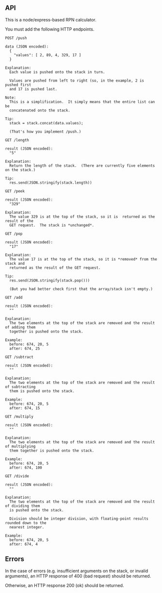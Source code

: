 ## API

This is a node/express-based RPN calculator.

You must add the following HTTP endpoints.

```
POST /push

data (JSON encoded):
  {
    "values": [ 2, 89, 4, 329, 17 ]
  }

Explanation:
  Each value is pushed onto the stack in turn.

  Values are pushed from left to right (so, in the example, 2 is pushed first
  and 17 is pushed last.

Note:
  This is a simplification.  It simply means that the entire list can be
  concatenated onto the stack.

Tip:
  stack = stack.concat(data.values);

  (That's how you implement /push.)
```

```
GET /length

result (JSON encoded):
  "5"

Explanation:
  Return the length of the stack.  (There are currently five elements on the stack.)

Tip:
  res.send(JSON.stringify(stack.length))
```

```
GET /peek

result (JSON encoded):
  "329"

Explanation:
  The value 329 is at the top of the stack, so it is  returned as the result of the
  GET request.  The stack is *unchanged*.
```

```
GET /pop

result (JSON encoded):
  "17"

Explanation:
  The value 17 is at the top of the stack, so it is *removed* from the stack and
  returned as the result of the GET request.

Tip:
  res.send(JSON.stringify(stack.pop()))

  (But you had better check first that the array/stack isn't empty.)
```

```
GET /add

result (JSON encoded):
  ""

Explanation:
  The two elements at the top of the stack are removed and the result of adding them
  together is pushed onto the stack.

Example:
  before: 674, 20, 5
  after: 674, 25
```

```
GET /subtract

result (JSON encoded):
  ""

Explanation:
  The two elements at the top of the stack are removed and the result of subtracting
  them is pushed onto the stack.

Example:
  before: 674, 20, 5
  after: 674, 15
```

```
GET /multiply

result (JSON encoded):
  ""

Explanation:
  The two elements at the top of the stack are removed and the result of multiplying
  them together is pushed onto the stack.

Example:
  before: 674, 20, 5
  after: 674, 100
```

```
GET /divide

result (JSON encoded):
  ""

Explanation:
  The two elements at the top of the stack are removed and the result of dividing them
  is pushed onto the stack.

  Division should be integer division, with floating-point results rounded down to the
  nearest integer.

Example:
  before: 674, 20, 5
  after: 674, 4
```

## Errors

In the case of errors (e.g. insufficient arguments on the stack, or invalid
arguments), an HTTP response of 400 (bad request) should be returned.

Otherwise, an HTTP response 200 (ok) should be returned.
